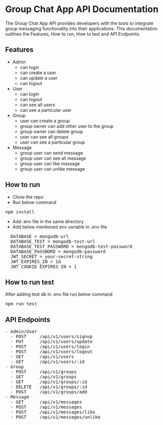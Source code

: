 <h1>Group Chat App API Documentation</h1>

The Group Chat App API provides developers with the tools to integrate group messaging functionality into their applications. 
This documentation outlines the Features, How to run, How to test and API Endpoints.

## Features
- Admin
  - can login
  - can create a user
  - can update a user
  - can logout
- User
  - can login
  - can logout
  - can see all users
  - can see a particular user
- Group
  - user can create a group
  - group owner can add other user to the group
  - group owner can delete group
  - user can see all groups
  - user can see a particular group
- Message
  - group user can send message
  - group user can see all message
  - group user can like message
  - group user can unlike message

## How to run
- Clone the repo
- Run below command
<pre>npm install</pre>
- Add .env file in the same directory
- Add below mentioned env variable in .env file
<pre>
  DATABASE = mongodb-url
  DATABASE_TEST = mongodb-test-url
  DATABASE_TEST_PASSWORD = mongodb-test-password
  DATABASE_PASSWORD = mongodb-password
  JWT_SECRET = your-secret-string
  JWT_EXPIRES_IN = 1d
  JWT_COOKIE_EXPIRES_IN = 1
</pre>

## How to run test
After adding test db in .env file run below command
<pre>npm run test</pre>
 
## API Endpoints
<pre>
- Admin/User
  - POST     /api/v1/users/signup
  - PUT      /api/v1/users/update
  - POST     /api/v1/users/login
  - POST     /api/v1/users/logout
  - GET      /api/v1/users
  - GET      /api/v1/users/:id
- Group
  - POST     /api/v1/groups
  - GET      /api/v1/groups
  - GET      /api/v1/groups/:id
  - DELETE   /api/v1/groups/:id
  - POST     /api/v1/groups/add
- Message
  - GET      /api/v1/messages
  - POST     /api/v1/messages
  - POST     /api/v1/messages/like
  - POST     /api/v1/messages/unlike
</pre>
  
